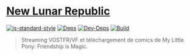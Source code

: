 # [New Lunar Republic](https://www.newlunarrepublic.fr/)
[![js-standard-style](https://img.shields.io/badge/code%20style-standard-green.svg)](http://standardjs.com/)
[![Deps](https://david-dm.org/PonyFrance/nlr-deps.svg)](https://david-dm.org/PonyFrance/nlr-deps)
[![Dev-Deps](https://david-dm.org/PonyFrance/nlr-deps/dev-status.svg)](https://david-dm.org/PonyFrance/nlr-deps?type=dev)
[![Build](https://gitlab.com/NLRfr/NLR/badges/master/build.svg)](https://gitlab.com/NLRfr/NLR/commits/master)

> Streaming VOSTFR/VF et téléchargement de comics de My Little Pony: Friendship is Magic.
